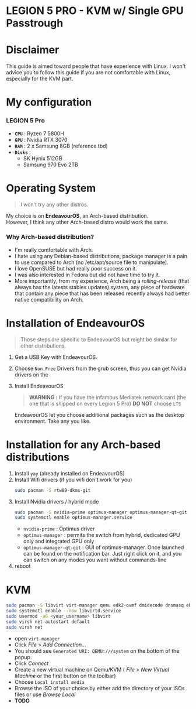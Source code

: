 # LEGION 5 PRO - KVM w/ Single GPU Passtrough

# Disclaimer
This guide is aimed toward people that have experience with Linux. I won't advice you to follow this guide if you are not comfortable with Linux, especially for the KVM part. 


# My configuration
### **LEGION 5 Pro**
* **``CPU``** : Ryzen 7 5800H
* **``GPU``** : Nvidia RTX 3070
* **``RAM``** : 2 x Samsung 8GB (reference tbd)
* **``Disks``** : 
  * SK Hynix 512GB
  * Samsung 970 Evo 2TB

# Operating System
> I won't try any other distros.  
 
My choice is on **EndeavourOS**, an Arch-based distribution.  
However, I think any other Arch-based distro would work the same.

### Why Arch-based distribution?

* I'm really comfortable with Arch.
* I hate using any Debian-based distributions, package manager is a pain to use compared to Arch (no /etc/apt/source file to manipulate).
* I love OpenSUSE but had really poor success on it.
* I was also interested in Fedora but did not have time to try it.
* More importantly, from my experience, Arch being a *rolling-release* (that always has the latests stables updates) system, any piece of hardware that contain any piece that has been released recently always had better native compatibility on Arch.

# Installation of EndeavourOS

> Those steps are specific to EndeavourOS but might be similar for other distributions.
1. Get a USB Key with EndeavourOS.
2. Choose `Non Free` Drivers from the grub screen, thus you can get Nvidia drivers on the 
3. Install EndeavourOS  
   > **WARNING :** If you have the infamous Mediatek network card (the one that is shipped on every Legion 5 Pro) **DO NOT** choose ``LTS``  
   
   EndeavourOS let you choose additional packages such as the desktop environment. Take any you like. 

# Installation for any Arch-based distributions

1. Install ``yay`` (already installed on EndeavourOS)
2. Install Wifi drivers (if you wifi don't work for you)
   ```bash
   sudo pacman -S rtw89-dkms-git
   ```
3. Install Nvidia drivers / hybrid mode 
   ```bash
   sudo pacman -S nvidia-prime optimus-manager optimus-manager-qt-git
   sudo systemctl enable optimus-manager.service
   ```
   * ``nvidia-prime`` : Optimus driver
   * ``optimus-manager`` : permits the switch from hybrid, dedicated GPU only and integrated GPU only 
   * ``optimus-manager-qt-git`` : GUI of optimus-manager. Once launched can be found on the notification bar. Just right click on it, and you can switch on any modes you want without commands-line
4. reboot

# KVM 
```bash
sudo pacman -S libvirt virt-manager qemu edk2-ovmf dmidecode dnsmasq ebtables
sudo systemctl enable --now libvirtd.service
sudo usermod -aG <your_username> libvirt
sudo virsh net-autostart default
sudo virsh net
```

* open ``virt-manager``
* Click *File* > *Add Connection...*
* You should see ``Generated URI: QEMU:///system`` on the bottom of the popup.
* Click *Connect*
* Create a new virtual machine on Qemu/KVM ( *File* > *New Virtual Machine* or the first button on the toolbar)
* Choose ``Local install media``
* Browse the ISO of your choice by either add the directory of your ISOs files or use *Browse Local*
* **TODO**


